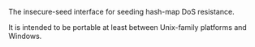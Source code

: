 The insecure-seed interface for seeding hash-map DoS resistance.

It is intended to be portable at least between Unix-family platforms and
Windows.
